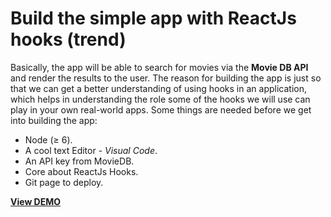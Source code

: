 # Build the simple app with ReactJs hooks (trend)

Basically, the app will be able to search for movies via the **Movie DB API** and render the results to the user. The reason for building the app is just so that we can get a better understanding of using hooks in an application, which helps in understanding the role some of the hooks we will use can play in your own real-world apps. Some things are needed before we get into building the app:

- Node (≥ 6).
- A cool text Editor - *Visual Code*.
- An API key from MovieDB.
- Core about ReactJs Hooks.
- Git page to deploy.

[**View DEMO**](https://huudangdev.github.io/movies-Search-web-app/)
